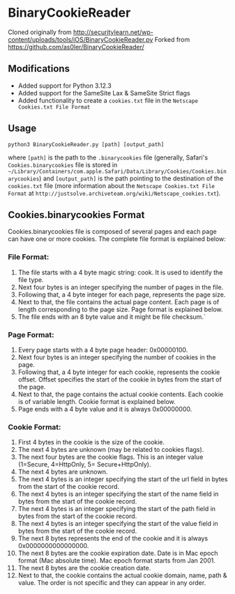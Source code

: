 # BinaryCookieReader

Cloned originally from http://securitylearn.net/wp-content/uploads/tools/iOS/BinaryCookieReader.py
Forked from https://github.com/as0ler/BinaryCookieReader/

## Modifications

- Added support for Python 3.12.3
- Added support for the SameSite Lax & SameSite Strict flags
- Added functionality to create a `cookies.txt` file in the `Netscape Cookies.txt File Format`

## Usage

`
python3 BinaryCookieReader.py [path] [output_path]
`

where `[path]` is the path to the `.binarycookies` file (generally, Safari's `Cookies.binarycookies` file is stored in `~/Library/Containers/com.apple.Safari/Data/Library/Cookies/Cookies.binarycookies`)
and `[output_path]` is the path pointing to the destination of the `cookies.txt` file (more information about the `Netscape Cookies.txt File Format` at `http://justsolve.archiveteam.org/wiki/Netscape_cookies.txt`).

## Cookies.binarycookies Format

Cookies.binarycookies file is composed of several pages and each page can have one or more cookies. The complete file format is explained below:

### File Format:
1. The file starts with a 4 byte magic string: cook. It is used to identify the file type.
2. Next four bytes is an integer specifying the number of pages in the file.
3. Following that, a 4 byte integer for each page, represents the page size.
4. Next to that, the file contains the actual page content. Each page is of length corresponding to the page size. Page format is explained below.
5. The file ends with an 8 byte value and it might be file checksum.`



### Page Format:
1. Every page starts with a 4 byte page header: 0x00000100.
2. Next four bytes is an integer specifying the number of cookies in the page.
3. Following that, a 4 byte integer for each cookie, represents the cookie offset. Offset specifies the start of the cookie in bytes from the start of the page.
4. Next to that, the page contains the actual cookie contents. Each cookie is of variable length. Cookie format is explained below.
5. Page ends with a 4 byte value and it is always 0x00000000.

### Cookie Format:
1. First 4 bytes in the cookie is the size of the cookie.
2. The next 4 bytes are unknown (may be related to cookies flags).
3. The next four bytes are the cookie flags. This is an integer value (1=Secure, 4=HttpOnly, 5= Secure+HttpOnly).
4. The next 4 bytes are unknown.
5. The next 4 bytes is an integer specifying the start of the url field in bytes from the start of the cookie record.
6. The next 4 bytes is an integer specifying the start of the name field in bytes from the start of the cookie record.
7. The next 4 bytes is an integer specifying the start of the path field in bytes from the start of the cookie record.
8. The next 4 bytes is an integer specifying the start of the value field in bytes from the start of the cookie record.
9. The next 8 bytes represents the end of the cookie and it is always 0x0000000000000000.
10. The next 8 bytes are the cookie expiration date. Date is in Mac epoch format (Mac absolute time). Mac epoch format starts from Jan 2001.
11. The next 8 bytes are the cookie creation date.
12. Next to that, the cookie contains the actual cookie domain, name, path & value. The order is not specific and they can appear in any order.

